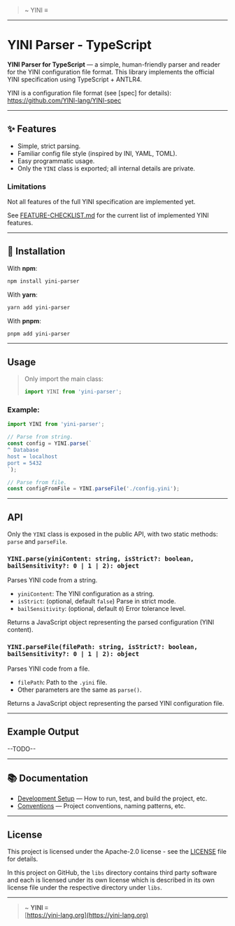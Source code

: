 >~ YINI  ≡
---
# YINI Parser - TypeScript

**YINI Parser for TypeScript** — a simple, human-friendly parser and reader for the YINI configuration file format. This library implements the official YINI specification using TypeScript + ANTLR4.

YINI is a configuration file format (see [spec] for details):
https://github.com/YINI-lang/YINI-spec

---

## ✨ Features
- Simple, strict parsing.
- Familiar config file style (inspired by INI, YAML, TOML).
- Easy programmatic usage.
- Only the `YINI` class is exported; all internal details are private.

### Limitations
Not all features of the full YINI specification are implemented yet.

See [FEATURE-CHECKLIST.md](./FEATURE-CHECKLIST.md) for the current list of implemented YINI features.

---

## 🚀 Installation

With **npm**:
```sh
npm install yini-parser
```

With **yarn**:
```sh
yarn add yini-parser
```

With **pnpm**:
```sh
pnpm add yini-parser
```

---

## Usage

> Only import the main class:
>
> ```ts
> import YINI from 'yini-parser';
> ```

### Example:
```ts
import YINI from 'yini-parser';

// Parse from string.
const config = YINI.parse(`
^ Database
host = localhost
port = 5432
`);

// Parse from file.
const configFromFile = YINI.parseFile('./config.yini');
```

---

## API

Only the `YINI` class is exposed in the public API, with two static methods: `parse` and `parseFile`.

### `YINI.parse(yiniContent: string, isStrict?: boolean, bailSensitivity?: 0 | 1 | 2): object`

Parses YINI code from a string.  
- `yiniContent`: The YINI configuration as a string.
- `isStrict`: (optional, default `false`) Parse in strict mode.
- `bailSensitivity`: (optional, default `0`) Error tolerance level.

Returns a JavaScript object representing the parsed configuration (YINI content).

### `YINI.parseFile(filePath: string, isStrict?: boolean, bailSensitivity?: 0 | 1 | 2): object`

Parses YINI code from a file.
- `filePath`: Path to the `.yini` file.
- Other parameters are the same as `parse()`.

Returns a JavaScript object representing the parsed YINI configuration file.

---

## Example Output
--TODO--

---

## 📚 Documentation
- [Development Setup](./docs/Development%20Setup.md) — How to run, test, and build the project, etc.
- [Conventions](./docs/Conventions.md) — Project conventions, naming patterns, etc.

---

## License
This project is licensed under the Apache-2.0 license - see the [LICENSE](<./LICENSE>) file for details.

In this project on GitHub, the `libs` directory contains third party software and each is licensed under its own license which is described in its own license file under the respective directory under `libs`.

---

> ~ **YINI ≡**  
> [https://yini-lang.org](https://yini-lang.org)
